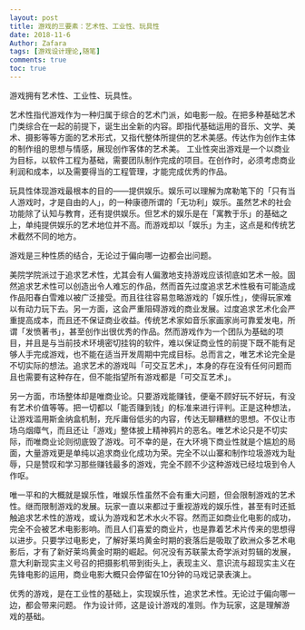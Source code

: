 ```yaml
---
layout: post
title: 游戏的三要素：艺术性、工业性、玩具性
date: 2018-11-6
Author: Zafara
tags: [游戏设计理论,随笔]
comments: true
toc: true
---
```


  游戏拥有艺术性、工业性、玩具性。

  艺术性指代游戏作为一种归属于综合的艺术门派，如电影一般。在把多种基础艺术门类综合在一起的前提下，诞生出全新的内容。即指代基础运用的音乐、文学、美术、摄影等等方面的艺术形式，又指代整体所提供的艺术美感。传达作为创作主体的制作组的思想与情感，展现创作客体的艺术美。
  工业性突出游戏是一个以商业为目标，以软件工程为基础，需要团队制作完成的项目。在创作时，必须考虑商业利润和成本，以及需要得当的工程管理，才能完成优秀的作品。

  玩具性体现游戏最根本的目的——提供娱乐。娱乐可以理解为席勒笔下的「只有当人游戏时，才是自由的人」，的一种康德所谓的「无功利」娱乐。虽然艺术的社会功能除了认知与教育，还有提供娱乐。但艺术的娱乐是在「寓教于乐」的基础之上，单纯提供娱乐的艺术地位并不高。而游戏却以「娱乐」为主，这点是和传统艺术截然不同的地方。

  游戏是三种性质的结合，无论过于偏向哪一边都会出问题。

  美院学院派过于追求艺术性，尤其会有人偏激地支持游戏应该彻底如艺术一般。固然追求艺术性可以创造出令人难忘的作品，然而首先过度追求艺术性极有可能造成作品阳春白雪难以被广泛接受。而且往往容易忽略游戏的「娱乐性」，使得玩家难以有动力玩下去。另一方面，这会严重阻碍游戏的商业发展。过度追求艺术化会严重提高成本，而且还不保证商业收益。传统艺术家如音乐家画家尚可靠爱发电，所谓「发愤著书」，甚至创作出很优秀的作品。然而游戏作为一个团队为基础的项目，并且是与当前技术环境密切挂钩的软件，难以保证商业性的前提下既不能有足够人手完成游戏，也不能在适当开发周期中完成目标。总而言之，唯艺术论完全是不切实际的想法。追求艺术的游戏叫「可交互艺术」，本身的存在没有任何问题而且也需要有这种存在，但不能指望所有游戏都是「可交互艺术」。

  另一方面，市场整体却是唯商业论。只要游戏能赚钱，便毫不顾好玩不好玩，有没有艺术价值等等。把一切都以「能否赚到钱」的标准来进行评判。正是这种想法，让游戏滥用斯金纳盒机制，充斥庸俗低劣的内容，传达无聊糟糕的思想。不仅让市场乌烟瘴气，而且还让「游戏」整体披上精神鸦片的恶名。唯艺术论只是不切实际，而唯商业论则彻底毁了游戏。可不幸的是，在大环境下商业性就是个尴尬的局面，大量游戏更是单纯以追求商业化成功为荣。完全不以山寨和制作垃圾游戏为耻辱，只是赞叹和学习那些赚钱最多的游戏，完全不顾不少这种游戏已经垃圾到令人作呕。

  唯一平和的大概就是娱乐性，唯娱乐性虽然不会有重大问题，但会限制游戏的艺术性。继而限制游戏的发展。玩家一直以来都过于重视游戏的娱乐性，甚至有时还抵触追求艺术性的游戏，或认为游戏和艺术水火不容。然而正如商业化电影的成功，完全不会被艺术电影影响。而且人们喜爱的商业片，也是靠着艺术片传来的思想得以进步。只要学过电影史，了解好莱坞黄金时期的衰落后是吸取了欧洲众多艺术电影后，才有了新好莱坞黄金时期的崛起。何况没有苏联蒙太奇学派对剪辑的发展，意大利新现实主义号召的把摄影机带到街头上，表现主义、意识流与超现实主义在先锋电影的运用，商业电影大概只会停留在10分钟的马戏记录表演上。

 优秀的游戏，是在工业性的基础上，实现娱乐性，追求艺术性。无论过于偏向哪一边，都会带来问题。 作为设计师，这是设计游戏的准则。作为玩家，这是理解游戏的基础。
